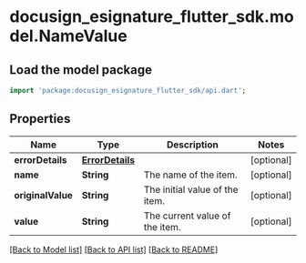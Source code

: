 # docusign_esignature_flutter_sdk.model.NameValue

## Load the model package
```dart
import 'package:docusign_esignature_flutter_sdk/api.dart';
```

## Properties
Name | Type | Description | Notes
------------ | ------------- | ------------- | -------------
**errorDetails** | [**ErrorDetails**](ErrorDetails.md) |  | [optional] 
**name** | **String** | The name of the item. | [optional] 
**originalValue** | **String** | The initial value of the item. | [optional] 
**value** | **String** | The current value of the item. | [optional] 

[[Back to Model list]](../README.md#documentation-for-models) [[Back to API list]](../README.md#documentation-for-api-endpoints) [[Back to README]](../README.md)


